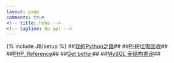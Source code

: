 ```yaml
---
layout: page
comments: true
<!-- title: hoho -->
<!-- tagline: Go up! -->
---
```


{% include JB/setup %}
##[我的Python之路](http://dingk-r.github.com/2013/03/13/python)##
##[PHP垃圾回收](http://dingk-r.github.com/2013/03/13/PHP_GC)##
##[PHP_Reference](http://dingk-r.github.com/2013/03/15/php_reference)##
##[Get better](http://dingk-r.github.com/2013/03/16/do-better)##
##[MySQL 表结构查询](http://dingk-r.github.com/2013/03/26/mysql)##
<script type="text/javascript">

var _gaq = _gaq || [];
_gaq.push(['_setAccount', 'UA-39254415-1']);
_gaq.push(['_trackPageview']);

(function() {
 var ga = document.createElement('script'); ga.type = 'text/javascript'; ga.async = true;
 ga.src = ('https:' == document.location.protocol ? 'https://ssl' : 'http://www') + '.google-analytics.com/ga.js';
 var s = document.getElementsByTagName('script')[0]; s.parentNode.insertBefore(ga, s);
 })();

</script>
